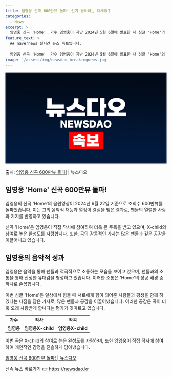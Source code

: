 ```yaml
---
title: 임영웅 신곡 600만뷰 돌파! 인기 몰이하는 대세歌手
categories:
  - News
excerpt: >
  임영웅 신곡 'Home'  가수 임영웅이 지난 2024년 5월 6일에 발표한 새 싱글 'Home'의 음원영상…
feature_text: >
  ## navernews 실시간 뉴스 속보입니다.

  임영웅 신곡 'Home'  가수 임영웅이 지난 2024년 5월 6일에 발표한 새 싱글 'Home'의 음원영상…
image: '/assets/img/newsdao_breakingnews.jpg'
---
```


![뉴스다오 속보](/assets/img/newsdao_breakingnews.jpg)

<p>출처: <a href="https://newsdao.kr/4401" rel="dofollow">임영웅 신곡 600만뷰 돌파!</a> | 뉴스다오</p>

<h2 data-ke-size="size26">임영웅 'Home' 신곡 600만뷰 돌파!</h2>
<p data-ke-size="size16">임영웅의 신곡 'Home'의 음원영상이 2024년 6월 22일 기준으로 조회수 600만뷰를 돌파했습니다. 이는 그의 음악적 재능과 열정이 결실을 맺은 결과로, 팬들의 열렬한 사랑과 지지를 반영하고 있습니다.</p>
<p data-ke-size="size16">신곡 'Home'은 임영웅이 직접 작사에 참여하여 더욱 큰 주목을 받고 있으며, X-child의 참여로 높은 완성도를 자랑합니다. 또한, 곡의 감동적인 가사는 많은 팬들과 깊은 공감을 이끌어내고 있습니다.</p>

<h2 data-ke-size="size26">임영웅의 음악적 성과</h2>
<p data-ke-size="size16">임영웅은 음악을 통해 팬들과 적극적으로 소통하는 모습을 보이고 있으며, 팬들과의 소통을 통해 진정한 유대감을 형성하고 있습니다. 이러한 소통은 'Home'의 성공 배경 중 하나로 손꼽힙니다.</p>
<p data-ke-size="size16">이번 싱글 'Home'은 일상에서 힘들 때 서로에게 힘이 되어준 사람들과 평생을 함께 하겠다는 다짐을 담은 가사로, 많은 팬들과 공감을 이끌어냈습니다. 이러한 공감은 곡이 더욱 오래 사랑받게 합니다는 평가가 잇따르고 있습니다.</p>

<table>
	<tr>
		<th>가수</th>
		<th>작사</th>
		<th>작곡</th>
	</tr>
	<tr>
		<td style="text-align: center; height: 17px;"><b>임영웅</b></td>
		<td style="text-align: center; height: 17px;"><b>임영웅X-child</b></td>
		<td style="text-align: center; height: 17px;"><b>임영웅X-child</b></td>
	</tr>
</table>

<p data-ke-size="size16">이번 곡은 X-child의 참여로 높은 완성도를 자랑하며, 또한 임영웅이 직접 작사에 참여하여 개인적인 감정을 진솔하게 담아냈습니다.</p>

<a href="https://newsdao.kr/4401">임영웅 신곡 600만뷰 돌파! | 뉴스다오</a> 

신속 뉴스 바로가기 👉 <a href="https://newsdao.kr" rel="dofollow">https://newsdao.kr</a>


